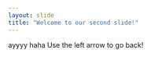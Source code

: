 ```yaml
---
layout: slide
title: "Welcome to our second slide!"
---
```

ayyyy haha
Use the left arrow to go back!
